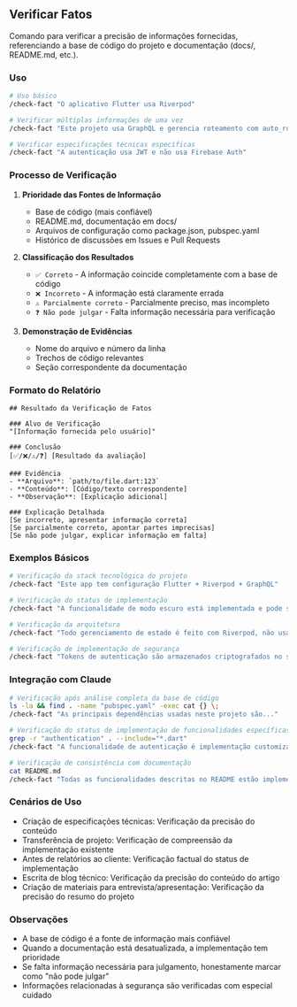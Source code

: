 ## Verificar Fatos

Comando para verificar a precisão de informações fornecidas, referenciando a base de código do projeto e documentação (docs/, README.md, etc.).

### Uso

```bash
# Uso básico
/check-fact "O aplicativo Flutter usa Riverpod"

# Verificar múltiplas informações de uma vez
/check-fact "Este projeto usa GraphQL e gerencia roteamento com auto_route"

# Verificar especificações técnicas específicas
/check-fact "A autenticação usa JWT e não usa Firebase Auth"
```

### Processo de Verificação

1. **Prioridade das Fontes de Informação**
   - Base de código (mais confiável)
   - README.md, documentação em docs/
   - Arquivos de configuração como package.json, pubspec.yaml
   - Histórico de discussões em Issues e Pull Requests

2. **Classificação dos Resultados**
   - `✅ Correto` - A informação coincide completamente com a base de código
   - `❌ Incorreto` - A informação está claramente errada
   - `⚠️ Parcialmente correto` - Parcialmente preciso, mas incompleto
   - `❓ Não pode julgar` - Falta informação necessária para verificação

3. **Demonstração de Evidências**
   - Nome do arquivo e número da linha
   - Trechos de código relevantes
   - Seção correspondente da documentação

### Formato do Relatório

```
## Resultado da Verificação de Fatos

### Alvo de Verificação
"[Informação fornecida pelo usuário]"

### Conclusão
[✅/❌/⚠️/❓] [Resultado da avaliação]

### Evidência
- **Arquivo**: `path/to/file.dart:123`
- **Conteúdo**: [Código/texto correspondente]
- **Observação**: [Explicação adicional]

### Explicação Detalhada
[Se incorreto, apresentar informação correta]
[Se parcialmente correto, apontar partes imprecisas]
[Se não pode julgar, explicar informação em falta]
```

### Exemplos Básicos

```bash
# Verificação da stack tecnológica do projeto
/check-fact "Este app tem configuração Flutter + Riverpod + GraphQL"

# Verificação do status de implementação
/check-fact "A funcionalidade de modo escuro está implementada e pode ser alternada nas configurações do usuário"

# Verificação da arquitetura
/check-fact "Todo gerenciamento de estado é feito com Riverpod, não usa BLoC"

# Verificação de implementação de segurança
/check-fact "Tokens de autenticação são armazenados criptografados no secure storage"
```

### Integração com Claude

```bash
# Verificação após análise completa da base de código
ls -la && find . -name "pubspec.yaml" -exec cat {} \;
/check-fact "As principais dependências usadas neste projeto são..."

# Verificação do status de implementação de funcionalidades específicas
grep -r "authentication" . --include="*.dart"
/check-fact "A funcionalidade de autenticação é implementação customizada, não usa autenticação de terceiros"

# Verificação de consistência com documentação
cat README.md
/check-fact "Todas as funcionalidades descritas no README estão implementadas"
```

### Cenários de Uso

- Criação de especificações técnicas: Verificação da precisão do conteúdo
- Transferência de projeto: Verificação de compreensão da implementação existente
- Antes de relatórios ao cliente: Verificação factual do status de implementação
- Escrita de blog técnico: Verificação da precisão do conteúdo do artigo
- Criação de materiais para entrevista/apresentação: Verificação da precisão do resumo do projeto

### Observações

- A base de código é a fonte de informação mais confiável
- Quando a documentação está desatualizada, a implementação tem prioridade
- Se falta informação necessária para julgamento, honestamente marcar como "não pode julgar"
- Informações relacionadas à segurança são verificadas com especial cuidado
